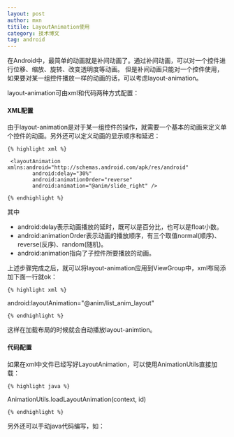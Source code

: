 ```yaml
---
layout: post
author: mxn
titile: LayoutAnimation使用
category: 技术博文
tag: android
---
```


在Android中，最简单的动画就是补间动画了。通过补间动画，可以对一个控件进行位移、缩放、旋转、改变透明度等动画。
但是补间动画只能对一个控件使用，如果要对某一组控件播放一样的动画的话，可以考虑layout-animation。

layout-animation可由xml和代码两种方式配置：

#### XML配置

由于layout-animation是对于某一组控件的操作，就需要一个基本的动画来定义单个控件的动画。另外还可以定义动画的显示顺序和延迟：

    {% highlight xml %}

     <layoutAnimation xmlns:android="http://schemas.android.com/apk/res/android"
            android:delay="30%"
            android:animationOrder="reverse"
            android:animation="@anim/slide_right" />

    {% endhighlight %}

其中

* android:delay表示动画播放的延时，既可以是百分比，也可以是float小数。
* android:animationOrder表示动画的播放顺序，有三个取值normal(顺序)、reverse(反序)、random(随机)。
* android:animation指向了子控件所要播放的动画。

上述步骤完成之后，就可以将layout-animation应用到ViewGroup中，xml布局添加下面一行就ok：

    {% highlight xml %}
android:layoutAnimation="@anim/list_anim_layout"

    {% endhighlight %}

这样在加载布局的时候就会自动播放layout-animtion。


#### 代码配置

如果在xml中文件已经写好LayoutAnimation，可以使用AnimationUtils直接加载：


    {% highlight java %}

 AnimationUtils.loadLayoutAnimation(context, id)

    {% endhighlight %}

另外还可以手动java代码编写，如：

